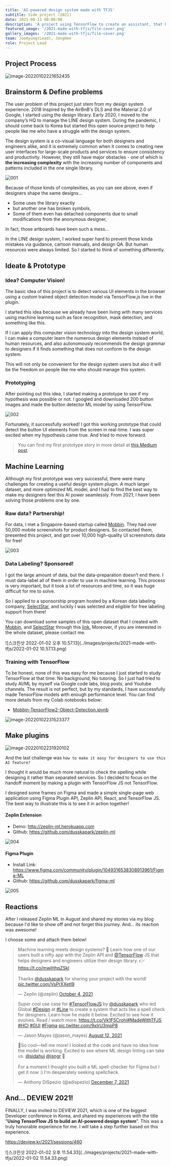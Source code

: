 ```yaml
---
title: 'AI-powered design system made with TFJS'
subtitle: Side project (2021)
date: 2021-08-11 00:00:00
description: 'A project using TensorFlow to create an assistant, that helps designers by keep-watching numerous design elements instead of humans.'
featured_image: '/2021-made-with-tfjs/file-cover.png'
gallery_images: '/2021-made-with-tfjs/file-cover.png'
team: JooHyung(Lead), JongHee
role: Project Lead 
---
```


## Project Process

![image-20220102221652435](../images/projects/2021-made-with-tfjs/image-20220102221652435.png)

## Brainstorm & Define problems

The user problem of this project just stem from my design system experience.
2018 Inspired by the AirBnB's DLS and the Material 2.0 of Google, I started using the design library. Early 2020, I moved to the company’s HQ to manage the LINE design system. During the pandemic, I should come back to Korea but started this open source project to help people like me who have a struggle with the design system.

The design system is a co-visual language for both designers and engineers alike, and it is extremely common when it comes to creating new user interfaces for large-scale products and services to ensure consistency and productivity. However, they still have major obstacles - one of which is **the increasing complexity** with the increasing number of components and patterns included in the one single library. 

![001](../images/projects/2021-made-with-tfjs/001.gif)

Because of those kinds of complexities, as you can see above, even if designers shape the same designs...

- Some uses the library exactly
- but another one has broken symbols,
- Some of them even has detached components due to small modifications from the anonymous designer, 

In fact, those artboards have been such a mess... 

In the LINE design system, I worked super hard to prevent those kinda mistakes via guidance, cartoon manuals, and design QA. But human resources were always limited. So I started to think of something differently.



## Ideate & Prototype

### Idea? Computer Vision!

The basic idea of this project is to detect various UI elements in the browser using a custom trained object detection model via TensorFlow.js live in the plugin.

I started this idea because we already have been living with many services using machine learning such as face recognition, mask detection, and something like this. 

If I can apply this computer vision technology into the design system world, I can make a computer learn the numerous design elements instead of human resources, and also autonomously recommends the design grammar to designers if it finds something that does not conform to the design system. 

This will not only be convenient for the design system users but also it will be the freedom on people like me who should manage this system. 

### Prototyping 

After pointing out this idea, I started making a prototype to see if my hypothesis was possible or not. I googled and downloaded 200 button images and made the button detector ML model by using TensorFlow.

![002](../images/projects/2021-made-with-tfjs/002.gif)

Fortunately, it successfully worked! I got this working prototype that could detect the button UI elements from the screen in real-time. I was super excited when my hypothesis came true. And tried to move forward.

> You can find my first prototype story in more detail at [this Medium post](https://judepark-6960.medium.com/machine-learning-for-design-systems-315cd34b676f).



## Machine Learning 

Although my first prototype was very successful, there were many challenges for creating a useful design system plugin. A much larger dataset, and more optimized ML model, and I had to find the best way to make my designers feel this AI power seamlessly. From 2021, I have been solving those problems one by one.

### Raw data? Partnership!

For data, I met a Singapore-based startup called [Mobbin](https://mobbin.design). They had over 50,000 mobile screenshots for product designers. So contacted them, presented this project, and got over 10,000 high-quality UI screenshots data for free!

![003](../images/projects/2021-made-with-tfjs/003.gif)



### Data Labeling? Sponsored!

I got the large amount of data, but the data-preparation doesn’t end there. I must data-label all of them in order to use in machine learning. This process is very important, but it took a lot of resources and time, so it was huge difficult for me to solve. 

So I applied to a sponsorship program hosted by a Korean data labeling company, [SelectStar](https://selectstar.ai), and luckily I was selected and eligible for free labeling support from there!

You can download some samples of this open dataset that I created with [Mobbin](https://mobbin.design), and [SelectStar](https://selectstar.ai) through this [link.](https://open.selectstar.ai/data-set/mobbin) Moreover, if you are interested in the whole dataset, please contact me.

![스크린샷 2022-01-02 오후 10.57.13](../images/projects/2021-made-with-tfjs/2022-01-02 10.57.13.png)



### Training with TensorFlow

To be honest, none of this was easy for me because I just started to study TensorFlow at that time. No background, No tutoring. So I just had tried to study AI/ML by myself via Google code labs, blog posts, and Youtube channels. The result is not perfect, but by my standards, I have successfully made TensorFlow models with enough performance level. You can find more details from my Colab notebooks below: 

- [Mobbin-TensorFlow2-Object-Detection.ipynb](https://gist.github.com/dusskapark/7a6579da4d61c8156ff11d3644041b29#file-mobbin-tensorflow2-object-detection-ipynb)

![image-20220102231523377](../images/projects/2021-made-with-tfjs/image-20220102231523377.png)



## Make plugins



![image-20220102231920102](../images/projects/2021-made-with-tfjs/image-20220102231920102.png)

And the last challenge was `how to make it easy for designers to use this AI feature?`

I thought it would be much more natural to check the spelling while designing it rather than separated services. So I decided to focus on the handoff moment by making a plugin with TensorFlow JS not TensorFlow.

I designed some frames on Figma and made a simple single-page web application using Figma Plugin API, Zeplin API, React, and TensorFlow JS. The best way to illustrate this is to see it in action together!

#### Zeplin Extension 

- Demo: http://zeplin-ml.herokuapp.com
- Github: https://github.com/dusskapark/zeplin-ml

![004](../images/projects/2021-made-with-tfjs/004.gif)



#### Figma Plugin

- Install Link: https://www.figma.com/community/plugin/1049316538308913961/Figma-ML
- Github: https://github.com/dusskapark/figma-ml

![005](../images/projects/2021-made-with-tfjs/005.gif)





## Reactions

After I released Zeplin ML in August and shared my stories via my blog because I'd like to show off and not forget this journey. And... its reaction was awesome! 

I choose some and attach them below!

<blockquote class="twitter-tweet"><p lang="en" dir="ltr">Machine learning meets design systems? 🤯 Learn how one of our users built a nifty app with the Zeplin API and <a href="https://twitter.com/TensorFlow?ref_src=twsrc%5Etfw">@TensorFlow</a> JS that helps designers and engineers utilize their design library. 👉 <a href="https://t.co/mwiHhpZSkl">https://t.co/mwiHhpZSkl</a><br><br>Thanks <a href="https://twitter.com/dusskapark?ref_src=twsrc%5Etfw">@dusskapark</a> for sharing your project with the world! <a href="https://t.co/VsPrXXetI9">pic.twitter.com/VsPrXXetI9</a></p>&mdash; Zeplin (@zeplin) <a href="https://twitter.com/zeplin/status/1445137665322590223?ref_src=twsrc%5Etfw">October 4, 2021</a></blockquote> <script async src="https://platform.twitter.com/widgets.js" charset="utf-8"></script>

<blockquote class="twitter-tweet"><p lang="en" dir="ltr">Super cool use case for <a href="https://twitter.com/hashtag/TensorFlowJS?src=hash&amp;ref_src=twsrc%5Etfw">#TensorFlowJS</a> by <a href="https://twitter.com/dusskapark?ref_src=twsrc%5Etfw">@dusskapark</a> who led Global <a href="https://twitter.com/hashtag/Design?src=hash&amp;ref_src=twsrc%5Etfw">#Design</a> at <a href="https://twitter.com/hashtag/Line?src=hash&amp;ref_src=twsrc%5Etfw">#Line</a> to create a system that acts like a spell check for designers. Learn how he made it below. Excited to see how it evolves. Read / watch more: <a href="https://t.co/Vk1F5Crohi">https://t.co/Vk1F5Crohi</a><a href="https://twitter.com/hashtag/MadeWithTFJS?src=hash&amp;ref_src=twsrc%5Etfw">#MadeWithTFJS</a> <a href="https://twitter.com/hashtag/HCI?src=hash&amp;ref_src=twsrc%5Etfw">#HCI</a> <a href="https://twitter.com/hashtag/GUI?src=hash&amp;ref_src=twsrc%5Etfw">#GUI</a> <a href="https://twitter.com/hashtag/Figma?src=hash&amp;ref_src=twsrc%5Etfw">#Figma</a> <a href="https://t.co/9xIrU3mpP8">pic.twitter.com/9xIrU3mpP8</a></p>&mdash; Jason Mayes (@jason_mayes) <a href="https://twitter.com/jason_mayes/status/1425850072793747458?ref_src=twsrc%5Etfw">August 12, 2021</a></blockquote> <script async src="https://platform.twitter.com/widgets.js" charset="utf-8"></script>

<blockquote class="twitter-tweet"><p lang="en" dir="ltr">🤯So cool—tell me more! I looked at the code and have no idea how the model is working. Excited to see where ML design linting can take us. <a href="https://twitter.com/sidahuj?ref_src=twsrc%5Etfw">@sidahuj</a> <a href="https://twitter.com/jsngr?ref_src=twsrc%5Etfw">@jsngr</a> 👀<br><br>For a moment I thought you built a ML spell-checker for Figma but I get it now :) I&#39;m desperately seeking spellcheck.</p>&mdash; Anthony DiSpezio (@adispezio) <a href="https://twitter.com/adispezio/status/1468087814889689090?ref_src=twsrc%5Etfw">December 7, 2021</a></blockquote> <script async src="https://platform.twitter.com/widgets.js" charset="utf-8"></script>



## And... DEVIEW 2021!

FINALLY, I was invited to DEVIEW 2021, which is one of the biggest Developer conference in Korea, and shared my experiences with the title "**Using TensorFlow JS to build an AI-powered design system**". This was a truly honorable experience for me. I will take a step further based on this experience.

https://deview.kr/2021/sessions/460

![스크린샷 2022-01-02 오후 11.54.33](../images/projects/2021-made-with-tfjs/2022-01-02 11.54.33.png)
